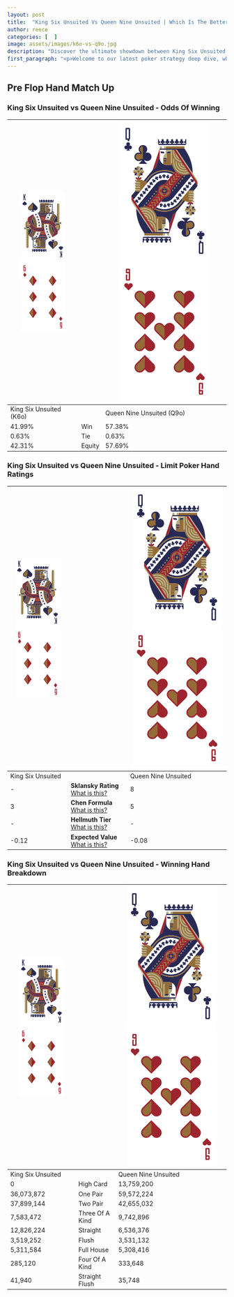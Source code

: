 ```yaml
---
layout: post
title:  "King Six Unsuited Vs Queen Nine Unsuited | Which Is The Better Hand In Poker? A Complete Guide"
author: reece
categories: [  ]
image: assets/images/k6o-vs-q9o.jpg
description: "Discover the ultimate showdown between King Six Unsuited and Queen Nine Unsuited in poker! Uncover the odds, strategies, and scenarios where one hand triumphs over the other. Get ready to up your poker game with this thrilling analysis."
first_paragraph: "<p>Welcome to our latest poker strategy deep dive, where we're pitting two distinct hands against each other in a high-stakes showdown: King Six Unsuited vs Queen Nine Unsuited.</p><p>In the dynamic world of poker, every decision counts, and knowing which hand holds the upper hand is key to your success at the table.</p><p>In this article, we'll dissect these two hands, explore the scenarios where one dominates the other, and equip you with the knowledge to make strategic choices that can tip the odds in your favor.</p><p>Get ready to unravel the intriguing dynamics of these poker hands and elevate your game to new heights.</p>"
---
```




[comment]: # (sp0)

## Pre Flop Hand Match Up

<div class="table hand-ratings" markdown="1"> 



### King Six Unsuited vs Queen Nine Unsuited - Odds Of Winning


    
| ![image info](assets/images/hand1/K.png) ![image info](assets/images/hand1/6o.png) |  | ![image info](assets/images/hand2/Q.png) ![image info](assets/images/hand2/9o.png) |
| -------- | -------- | -------- |
| King Six Unsuited (K6o) |  | Queen Nine Unsuited (Q9o) |
| 41.99% | Win | 57.38% |
| 0.63% | Tie | 0.63% |
| 42.31% | Equity | 57.69% |




[comment]: # (sp1)



### King Six Unsuited vs Queen Nine Unsuited - Limit Poker Hand Ratings


    
| ![image info](assets/images/hand1/K.png) ![image info](assets/images/hand1/6o.png) |  | ![image info](assets/images/hand2/Q.png) ![image info](assets/images/hand2/9o.png) |
| -------- | -------- | -------- |
| King Six Unsuited |  | Queen Nine Unsuited |
| - | **Sklansky Rating** [What is this?](/sklansky-rating-explained) | 8 |
| 3 | **Chen Formula** [What is this?](/chen-formula-explained) | 5 |
| - | **Hellmuth Tier** [What is this?](/Hellmuth-tier-explained) | - |
| -0.12 | **Expected Value** [What is this?](/expected-value-explained) | -0.08 |




[comment]: # (sp2)



### King Six Unsuited vs Queen Nine Unsuited - Winning Hand Breakdown


    
| ![image info](assets/images/hand1/K.png) ![image info](assets/images/hand1/6o.png) |  | ![image info](assets/images/hand2/Q.png) ![image info](assets/images/hand2/9o.png) |
| -------- | -------- | -------- |
| King Six Unsuited |  | Queen Nine Unsuited |
| 0 | High Card | 13,759,200 |
| 36,073,872 | One Pair | 59,572,224 |
| 37,899,144 | Two Pair | 42,655,032 |
| 7,583,472 | Three Of A Kind | 9,742,896 |
| 12,826,224 | Straight | 6,536,376 |
| 3,519,252 | Flush | 3,531,132 |
| 5,311,584 | Full House | 5,308,416 |
| 285,120 | Four Of A Kind | 333,648 |
| 41,940 | Straight Flush | 35,748 |




[comment]: # (sp3)



</div>

[comment]: # (sp4)



[comment]: # (sp5)

